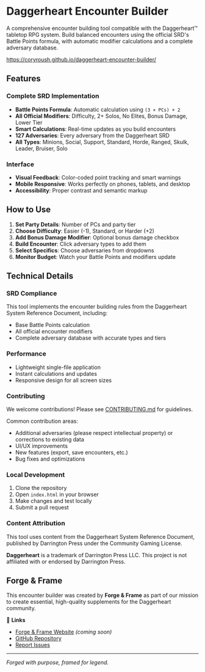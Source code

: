 # Daggerheart Encounter Builder

A comprehensive encounter building tool compatible with the Daggerheart™ tabletop RPG system. Build balanced encounters using the official SRD's Battle Points formula, with automatic modifier calculations and a complete adversary database.

https://coryroush.github.io/daggerheart-encounter-builder/

## Features

### Complete SRD Implementation
- **Battle Points Formula**: Automatic calculation using `(3 × PCs) + 2`
- **All Official Modifiers**: Difficulty, 2+ Solos, No Elites, Bonus Damage, Lower Tier
- **Smart Calculations**: Real-time updates as you build encounters
- **127 Adversaries**: Every adversary from the Daggerheart SRD
- **All Types**: Minions, Social, Support, Standard, Horde, Ranged, Skulk, Leader, Bruiser, Solo

### Interface
- **Visual Feedback**: Color-coded point tracking and smart warnings
- **Mobile Responsive**: Works perfectly on phones, tablets, and desktop
- **Accessibility**: Proper contrast and semantic markup

## How to Use

1. **Set Party Details**: Number of PCs and party tier
2. **Choose Difficulty**: Easier (-1), Standard, or Harder (+2)
3. **Add Bonus Damage Modifier**: Optional bonus damage checkbox
4. **Build Encounter**: Click adversary types to add them
5. **Select Specifics**: Choose adversaries from dropdowns
6. **Monitor Budget**: Watch your Battle Points and modifiers update

## Technical Details

### SRD Compliance
This tool implements the encounter building rules from the Daggerheart System Reference Document, including:
- Base Battle Points calculation
- All official encounter modifiers
- Complete adversary database with accurate types and tiers


### Performance
- Lightweight single-file application
- Instant calculations and updates
- Responsive design for all screen sizes

### Contributing
We welcome contributions! Please see [CONTRIBUTING.md](CONTRIBUTING.md) for guidelines.

Common contribution areas:
- Additional adversaries (please respect intellectual property) or corrections to existing data
- UI/UX improvements
- New features (export, save encounters, etc.)
- Bug fixes and optimizations

### Local Development
1. Clone the repository
2. Open `index.html` in your browser
3. Make changes and test locally
4. Submit a pull request

### Content Attribution
This tool uses content from the Daggerheart System Reference Document, published by Darrington Press under the Community Gaming License.

**Daggerheart** is a trademark of Darrington Press LLC. This project is not affiliated with or endorsed by Darrington Press.

## Forge & Frame

This encounter builder was created by **Forge & Frame** as part of our mission to create essential, high-quality supplements for the Daggerheart community.

🔗 **Links**
- [Forge & Frame Website](https://forgeandframe.co) *(coming soon)*
- [GitHub Repository](https://github.com/coryroush/daggerheart-encounter-builder)
- [Report Issues](https://github.com/coryroush/daggerheart-encounter-builder/issues)

---

*Forged with purpose, framed for legend.*
